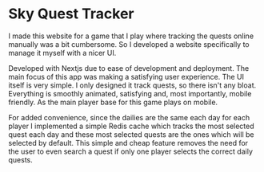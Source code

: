 # Sky Quest Tracker

I made this website for a game that I play where tracking the quests online manually was a bit cumbersome. So I
developed a website specifically to manage it myself with a nicer UI.

Developed with Nextjs due to ease of development and deployment. The main focus of this app was making a satisfying user
experience. The UI itself is very simple. I only designed it track quests, so there isn't any bloat. Everything is
smoothly animated, satisfying and, most importantly, mobile friendly. As the main player base for this game plays on
mobile.

For added convenience, since the dailies are the same each day for each player I implemented a simple Redis cache which
tracks the most selected quest each day and these most selected quests are the ones which will be selected by default.
This simple and cheap feature removes the need for the user to even search a quest if only one player selects the
correct daily quests.